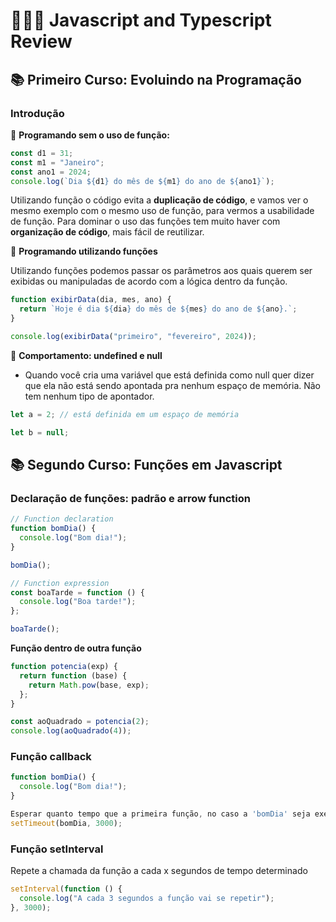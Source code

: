 # 👩🏻‍💻 Javascript and Typescript Review

## 📚 Primeiro Curso: Evoluindo na Programação

### Introdução

📓 **Programando sem o uso de função:**

```js
const d1 = 31;
const m1 = "Janeiro";
const ano1 = 2024;
console.log(`Dia ${d1} do mês de ${m1} do ano de ${ano1}`);
```

Utilizando função o código evita a **duplicação de código**, e vamos ver o mesmo exemplo com o mesmo uso de função, para vermos a usabilidade de função. Para dominar o uso das funções tem muito haver com **organização de código**, mais fácil de reutilizar.

📓 **Programando utilizando funções**

Utilizando funções podemos passar os parâmetros aos quais querem ser exibidas ou manipuladas de acordo com a lógica dentro da função.

```js
function exibirData(dia, mes, ano) {
  return `Hoje é dia ${dia} do mês de ${mes} do ano de ${ano}.`;
}

console.log(exibirData("primeiro", "fevereiro", 2024));
```

📓 **Comportamento: undefined e null**

- Quando você cria uma variável que está definida como null quer dizer que ela não está sendo apontada pra nenhum espaço de memória. Não tem nenhum tipo de apontador.

```js
let a = 2; // está definida em um espaço de memória
```

```js
let b = null;
```

## 📚 Segundo Curso: Funções em Javascript

### Declaração de funções: padrão e arrow function

```js
// Function declaration
function bomDia() {
  console.log("Bom dia!");
}

bomDia();

// Function expression
const boaTarde = function () {
  console.log("Boa tarde!");
};

boaTarde();
```

**Função dentro de outra função**

```js
function potencia(exp) {
  return function (base) {
    return Math.pow(base, exp);
  };
}

const aoQuadrado = potencia(2);
console.log(aoQuadrado(4));
```

### Função callback

```js
function bomDia() {
  console.log("Bom dia!");
}

Esperar quanto tempo que a primeira função, no caso a 'bomDia' seja executada:
setTimeout(bomDia, 3000);
```

### Função setInterval

Repete a chamada da função a cada x segundos de tempo determinado

```js
setInterval(function () {
  console.log("A cada 3 segundos a função vai se repetir");
}, 3000);
```
